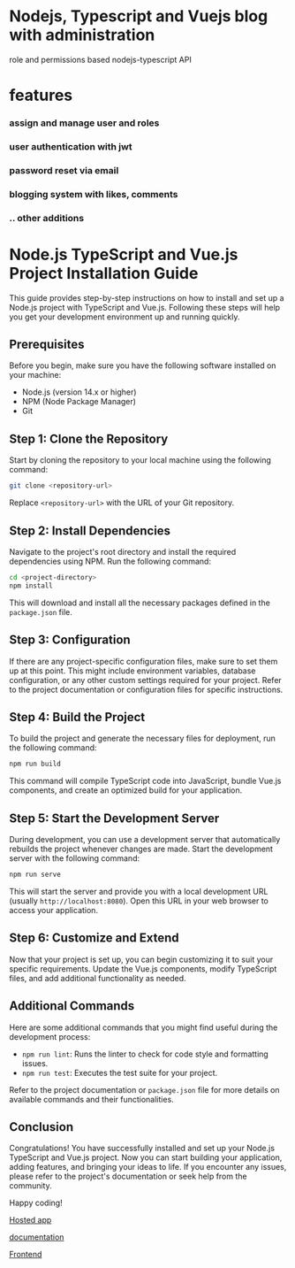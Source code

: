 # Nodejs, Typescript and Vuejs blog with administration 

role and permissions based nodejs-typescript API
# features
### assign and manage user and roles
### user authentication with jwt
### password reset via email
### blogging system with likes, comments
### .. other additions

# Node.js TypeScript and Vue.js Project Installation Guide

This guide provides step-by-step instructions on how to install and set up a Node.js project with TypeScript and Vue.js. Following these steps will help you get your development environment up and running quickly.

## Prerequisites

Before you begin, make sure you have the following software installed on your machine:

- Node.js (version 14.x or higher)
- NPM (Node Package Manager)
- Git

## Step 1: Clone the Repository

Start by cloning the repository to your local machine using the following command:

```bash
git clone <repository-url>
```

Replace `<repository-url>` with the URL of your Git repository.

## Step 2: Install Dependencies

Navigate to the project's root directory and install the required dependencies using NPM. Run the following command:

```bash
cd <project-directory>
npm install
```

This will download and install all the necessary packages defined in the `package.json` file.

## Step 3: Configuration

If there are any project-specific configuration files, make sure to set them up at this point. This might include environment variables, database configuration, or any other custom settings required for your project. Refer to the project documentation or configuration files for specific instructions.

## Step 4: Build the Project

To build the project and generate the necessary files for deployment, run the following command:

```bash
npm run build
```

This command will compile TypeScript code into JavaScript, bundle Vue.js components, and create an optimized build for your application.

## Step 5: Start the Development Server

During development, you can use a development server that automatically rebuilds the project whenever changes are made. Start the development server with the following command:

```bash
npm run serve
```

This will start the server and provide you with a local development URL (usually `http://localhost:8080`). Open this URL in your web browser to access your application.

## Step 6: Customize and Extend

Now that your project is set up, you can begin customizing it to suit your specific requirements. Update the Vue.js components, modify TypeScript files, and add additional functionality as needed.

## Additional Commands

Here are some additional commands that you might find useful during the development process:

- `npm run lint`: Runs the linter to check for code style and formatting issues.
- `npm run test`: Executes the test suite for your project.

Refer to the project documentation or `package.json` file for more details on available commands and their functionalities.

## Conclusion

Congratulations! You have successfully installed and set up your Node.js TypeScript and Vue.js project. Now you can start building your application, adding features, and bringing your ideas to life. If you encounter any issues, please refer to the project's documentation or seek help from the community.

Happy coding!

[Hosted app](https://auth-api764.herokuapp.com/)

[documentation](https://app.swaggerhub.com/apis-docs/ja4/MyyInvest_techInterns_authAPI/1.0.0-oas3#/Logs/getAllLogs)

[Frontend](https://github.com/jamesbright/blog-api-frontend/blob/master/README.md)
